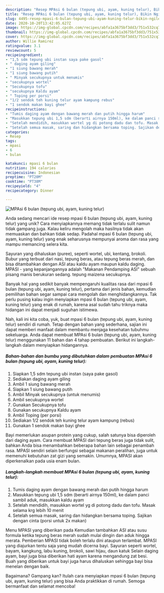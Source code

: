 ```yaml
---
description: "Resep MPAsi 6 bulan (tepung ubi, ayam, kuning telur), Bikin Ngiler"
title: "Resep MPAsi 6 bulan (tepung ubi, ayam, kuning telur), Bikin Ngiler"
slug: 4495-resep-mpasi-6-bulan-tepung-ubi-ayam-kuning-telur-bikin-ngiler
date: 2020-10-20T13:42:05.627Z
image: https://img-global.cpcdn.com/recipes/abfa1a3675bf3dd3/751x532cq70/mpasi-6-bulan-tepung-ubi-ayam-kuning-telur-foto-resep-utama.jpg
thumbnail: https://img-global.cpcdn.com/recipes/abfa1a3675bf3dd3/751x532cq70/mpasi-6-bulan-tepung-ubi-ayam-kuning-telur-foto-resep-utama.jpg
cover: https://img-global.cpcdn.com/recipes/abfa1a3675bf3dd3/751x532cq70/mpasi-6-bulan-tepung-ubi-ayam-kuning-telur-foto-resep-utama.jpg
author: Willie Ramirez
ratingvalue: 3.1
reviewcount: 5
recipeingredient:
- "1,5 sdm tepung ubi instan saya pake gasol"
- " daging ayam giling"
- "1 siung bawang merah"
- "1 siung bawang putih"
- " Minyak secukupnya untuk menumis"
- "secukupnya wortel"
- "Secukupnya tofu"
- "secukupnya Kaldu ayam"
- " Toping per porsi"
- "1/2 sendok teh kuning telur ayam kampung rebus"
- "1 sendok makan bayi ghee"
recipeinstructions:
- "Tumis daging ayam dengan bawang merah dan putih hingga harum"
- "Masukkan tepung ubi 1,5 sdm (berarti airnya 150ml), ke dalam panci sambil aduk, masukkan kaldu ayam"
- "Setelah mendidih, masukkan wortel yg di potong dadu dan tofu. Masak selama krg lebih 10 menit"
- "Setelah semua masak, saring dan hidangkan bersama toping. Sajikan dengan cinta (porsi untuk 2x makan)"
categories:
- Resep
tags:
- mpasi
- 6
- bulan

katakunci: mpasi 6 bulan 
nutrition: 194 calories
recipecuisine: Indonesian
preptime: "PT20M"
cooktime: "PT38M"
recipeyield: "4"
recipecategory: Dinner

---
```



![MPAsi 6 bulan (tepung ubi, ayam, kuning telur)](https://img-global.cpcdn.com/recipes/abfa1a3675bf3dd3/751x532cq70/mpasi-6-bulan-tepung-ubi-ayam-kuning-telur-foto-resep-utama.jpg)

Anda sedang mencari ide resep mpasi 6 bulan (tepung ubi, ayam, kuning telur) yang unik? Cara menyiapkannya memang tidak terlalu sulit namun tidak gampang juga. Kalau keliru mengolah maka hasilnya tidak akan memuaskan dan bahkan tidak sedap. Padahal mpasi 6 bulan (tepung ubi, ayam, kuning telur) yang enak seharusnya mempunyai aroma dan rasa yang mampu memancing selera kita.

Sayuran yang dihaluskan (puree), seperti wortel, ubi, kentang, brokoli. Bubur yang terbuat dari nasi, tepung beras, atau tepung beras merah, dan bisa ditambahkan dengan ASI atau kaldu ayam maupun kaldu daging. MPASI - yang kepanjangannya adalah &#34;Makanan Pendamping ASI&#34; sebuah pisang manis berukuran sedang. tepung maizena secukupnya.

Banyak hal yang sedikit banyak mempengaruhi kualitas rasa dari mpasi 6 bulan (tepung ubi, ayam, kuning telur), pertama dari jenis bahan, kemudian pemilihan bahan segar sampai cara mengolah dan menghidangkannya. Tak perlu pusing kalau ingin menyiapkan mpasi 6 bulan (tepung ubi, ayam, kuning telur) yang enak di rumah, karena asal sudah tahu triknya maka hidangan ini dapat menjadi suguhan istimewa.


Nah, kali ini kita coba, yuk, buat mpasi 6 bulan (tepung ubi, ayam, kuning telur) sendiri di rumah. Tetap dengan bahan yang sederhana, sajian ini dapat memberi manfaat dalam membantu menjaga kesehatan tubuhmu sekeluarga. Anda dapat membuat MPAsi 6 bulan (tepung ubi, ayam, kuning telur) menggunakan 11 bahan dan 4 tahap pembuatan. Berikut ini langkah-langkah dalam menyiapkan hidangannya.

<!--inarticleads1-->

##### Bahan-bahan dan bumbu yang dibutuhkan dalam pembuatan MPAsi 6 bulan (tepung ubi, ayam, kuning telur):

1. Siapkan 1,5 sdm tepung ubi instan (saya pake gasol)
1. Sediakan  daging ayam giling
1. Ambil 1 siung bawang merah
1. Siapkan 1 siung bawang putih
1. Ambil  Minyak secukupnya (untuk menumis)
1. Ambil secukupnya wortel
1. Gunakan Secukupnya tofu
1. Gunakan secukupnya Kaldu ayam
1. Ambil  Toping (per porsi)
1. Sediakan 1/2 sendok teh kuning telur ayam kampung (rebus)
1. Gunakan 1 sendok makan bayi ghee


Bayi memerlukan asupan protein yang cukup, salah satunya bisa diperoleh dari daging ayam. Cara membuat MPASI dari tepung beras juga tidak sulit, bahkan Anda bisa menambahkan beberapa bahan lain sebagai penambah rasa. MPASI sendiri selain berfungsi sebagai makanan peralihan, juga untuk memenuhi kebutuhan zat gizi yang semakin. Umumnya, MPASI akan diperkenalkan pada usia enam bulan. 

<!--inarticleads2-->

##### Langkah-langkah membuat MPAsi 6 bulan (tepung ubi, ayam, kuning telur):

1. Tumis daging ayam dengan bawang merah dan putih hingga harum
1. Masukkan tepung ubi 1,5 sdm (berarti airnya 150ml), ke dalam panci sambil aduk, masukkan kaldu ayam
1. Setelah mendidih, masukkan wortel yg di potong dadu dan tofu. Masak selama krg lebih 10 menit
1. Setelah semua masak, saring dan hidangkan bersama toping. Sajikan dengan cinta (porsi untuk 2x makan)


Menu MPASI yang diberikan pada Kemudian tambahkan ASI atau susu formula ketika tepung beras merah sudah mulai dingin dan aduk hingga merata. Pemberian MPASI tidak boleh terlalu dini ataupun terlambat. MPASI yang diajurkan tentu saja yang mudah dicerna bayi. Sayuran seperti wortel, bayam, kangkung, labu kuning, brokoli, sawi hijau, daun katuk Selain daging ayam, bayi juga bisa diberikan hati ayam karena mengandung zat besi. Buah yang diberikan untuk bayi juga harus dihaluskan sehingga bayi bisa menelan dengan baik. 

Bagaimana? Gampang kan? Itulah cara menyiapkan mpasi 6 bulan (tepung ubi, ayam, kuning telur) yang bisa Anda praktikkan di rumah. Semoga bermanfaat dan selamat mencoba!
